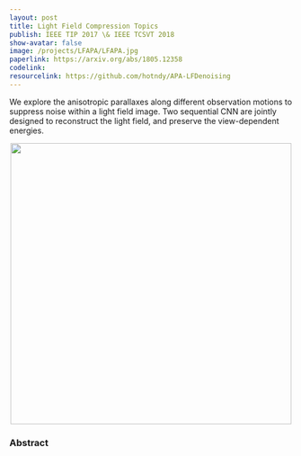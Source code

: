 ```yaml
---
layout: post
title: Light Field Compression Topics
publish: IEEE TIP 2017 \& IEEE TCSVT 2018
show-avatar: false
image: /projects/LFAPA/LFAPA.jpg
paperlink: https://arxiv.org/abs/1805.12358
codelink: 
resourcelink: https://github.com/hotndy/APA-LFDenoising 
---
```


We explore the anisotropic parallaxes along different observation motions to suppress noise within a light field image. Two sequential CNN are jointly designed to reconstruct the light field, and preserve the view-dependent energies.

<p align="center">
<img src="https://hotndy.github.io/projects/LFAPA/LFAPA.jpg" width="500px"/>
</p>

### Abstract

